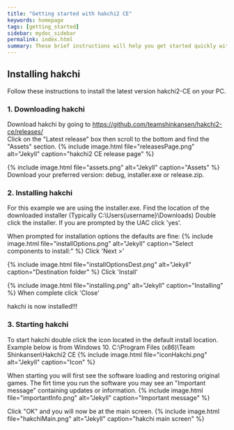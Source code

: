 ```yaml
---
title: "Getting started with hakchi2 CE"
keywords: homepage
tags: [getting_started]
sidebar: mydoc_sidebar
permalink: index.html
summary: These brief instructions will help you get started quickly with hakchi2 CE.
---
```



## Installing hakchi

Follow these instructions to install the latest version hakchi2-CE on your PC.


### 1. Downloading hakchi

Download hakchi by going to <https://github.com/teamshinkansen/hakchi2-ce/releases/>  
Click on the "Latest release" box then scroll to the bottom and find the "Assets" section.
{% include image.html file="releasesPage.png"  alt="Jekyll" caption="hakchi2 CE release page" %}

{% include image.html file="assets.png"  alt="Jekyll" caption="Assets" %}
Download your preferred version: debug, installer.exe or release.zip.

### 2. Installing hakchi

For this example we are using the installer.exe.
Find the location of the downloaded installer (Typically C:\Users\{username}\Downloads)
Double click the installer.
If you are prompted by the UAC click 'yes'.

When prompted for installation options the defaults are fine:
{% include image.html file="installOptions.png"  alt="Jekyll" caption="Select components to install:" %}
Click 'Next >'

{% include image.html file="installOptionsDest.png"  alt="Jekyll" caption="Destination folder" %}
Click 'Install'

{% include image.html file="installing.png"  alt="Jekyll" caption="Installing" %}
When complete click 'Close'

hakchi is now installed!!!

### 3. Starting hakchi

To start hakchi double click the icon located in the default install location.
Example below is from Windows 10.
C:\Program Files (x86)\Team Shinkansen\Hakchi2 CE
{% include image.html file="iconHakchi.png"  alt="Jekyll" caption="Icon" %}

When starting you will first see the software loading and restoring original games.
The firt time you run the software you may see an "Important message" containing updates or information.
{% include image.html file="importantInfo.png"  alt="Jekyll" caption="Important message" %}

Click "OK" and you will now be at the main screen.
{% include image.html file="hakchiMain.png"  alt="Jekyll" caption="hakchi main screen" %}
